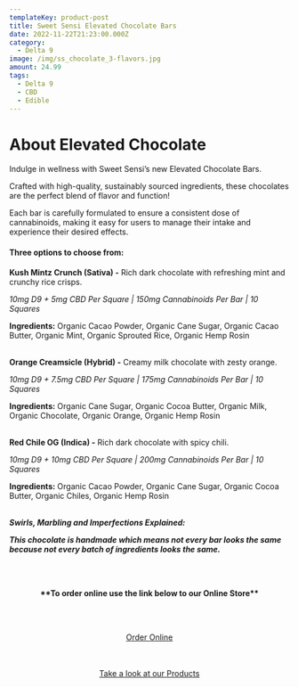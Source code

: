 ```yaml
---
templateKey: product-post
title: Sweet Sensi Elevated Chocolate Bars
date: 2022-11-22T21:23:00.000Z
category:
  - Delta 9
image: /img/ss_chocolate_3-flavors.jpg
amount: 24.99
tags:
  - Delta 9
  - CBD
  - Edible
---
```

# **About Elevated Chocolate**

Indulge in wellness with Sweet Sensi’s new Elevated Chocolate Bars.

Crafted with high-quality, sustainably sourced ingredients, these chocolates are the perfect blend of flavor and function!

Each bar is carefully formulated to ensure a consistent dose of cannabinoids, making it easy for users to manage their intake and experience their desired effects.

#### **Three options to choose from:**

**Kush Mintz Crunch (Sativa) -** Rich dark chocolate with refreshing mint and crunchy rice crisps.

*10mg D9 + 5mg CBD Per Square | 150mg Cannabinoids Per Bar | 10 Squares*

**Ingredients:** Organic Cacao Powder, Organic Cane Sugar, Organic Cacao Butter, Organic Mint, Organic Sprouted Rice, Organic Hemp Rosin

**\
Orange Creamsicle (Hybrid) -** Creamy milk chocolate with zesty orange.

*10mg D9 + 7.5mg CBD Per Square | 175mg Cannabinoids Per Bar | 10 Squares*

**Ingredients:** Organic Cane Sugar, Organic Cocoa Butter, Organic Milk, Organic Chocolate, Organic Orange, Organic Hemp Rosin

**\
Red Chile OG (Indica) -** Rich dark chocolate with spicy chili.

*10mg D9 + 10mg CBD Per Square | 200mg Cannabinoids Per Bar | 10 Squares*

**Ingredients:** Organic Cacao Powder, Organic Cane Sugar, Organic Cocoa Butter, Organic Chiles, Organic Hemp Rosin

**\
*Swirls, Marbling and Imperfections Explained:***

***This chocolate is handmade which means not every bar looks the same because not every batch of ingredients looks the same.***

<br><br>

<Center>

**\*\*To order online use the link below to our Online Store\*\***

<br><br>

<Center><a class="link-view-more-products" target="_blank" href="https://capitalcbd.shop/product/sweet-sensi-elevated-chocolate-bars/">Order Online</a></

<br><br><br>

<Center><a class="link-view-more-products" target="_blank" href="https://capitalamericanshaman.com/products">Take a look at our Products</a></Center>

<br><br>